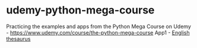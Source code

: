 # udemy-python-mega-course
Practicing the examples and apps from the Python Mega Course on Udemy - https://www.udemy.com/course/the-python-mega-course
App1 - [English thesaurus](file://app1_eng_thes/EnglishThesaurus.md)

